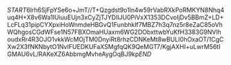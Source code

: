 $START$6lrh6SjFpYSe6o+JmT//T+Qzgdst9o1ln4w59rVabRXkPoRMKYN8Nhq4uq4H+X8v6Wa1IUiuuEUjn3xCyZjTJYDIlJU0PiVxX1353DCvoIjDv5BBmZ+LD+LcFLq31pipCYXpxiHoWnmdeHBGvQ1Funbhklf7MBZ7h3q7nz5r8eZaC85oVhWQhgosCGdWFse1N57FBXOmaHUaxm6WG2DObxttwbYuKfH3383G9NVlhoudxRr4R3OJO1vkkWcMOjTM0DnyiRt8rhzCDNKeMt8wBULI0hOxaOT/1CgCXw2X3fNKNbytO1NvIFUEDKUFaXSMgfqQK9QeMGT7/KgjAXHI+uLwrM56tlGMAU6vL/RAKeXZ6AbbmgMvheAygOqBJ9kp$END$
